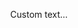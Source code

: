 <script context="module">
  import { fetchMetaData } from '$lib/load.js';
  const filename = 'Slider.json';
  export const load = fetchMetaData(filename);
</script>

<script>
  import Header from '$lib/Header.svelte';
  import APITable from '$lib/APITable.svelte'
  
  export let meta;
</script>

<Header name={meta.name} description={meta.description} />

Custom text...

<APITable params={meta.props} />
